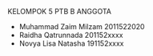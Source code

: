 KELOMPOK 5 PTB B
ANGGOTA 
- Muhammad Zaim Milzam  2011522020
- Raidha Qatrunnada     201152xxxx
- Novya Lisa Natasha    191152xxxx
